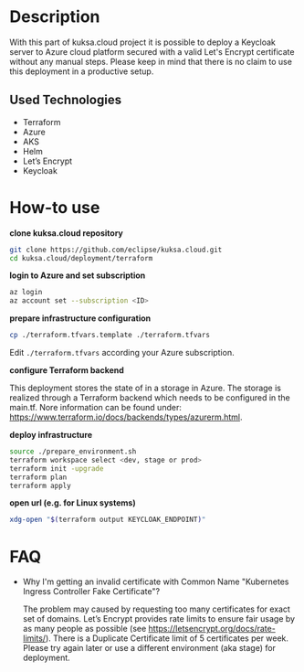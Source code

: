 # Description

With this part of kuksa.cloud project it is possible to deploy a Keycloak server to Azure cloud platform secured with a 
valid Let's Encrypt certificate without any manual steps. Please keep in mind that there is no claim to use this deployment
in a productive setup.

## Used Technologies  
- Terraform
- Azure
- AKS
- Helm
- Let’s Encrypt
- Keycloak

# How-to use

**clone kuksa.cloud repository**
```sh
git clone https://github.com/eclipse/kuksa.cloud.git
cd kuksa.cloud/deployment/terraform
```

**login to Azure and set subscription**
```sh
az login
az account set --subscription <ID>
```

**prepare infrastructure configuration**
```sh
cp ./terraform.tfvars.template ./terraform.tfvars
```
Edit ```./terraform.tfvars``` according your Azure subscription.   

**configure Terraform backend**

This deployment stores the state of in a storage in Azure. The storage is realized through a Terraform backend which needs to be configured in the main.tf. Nore information can be found under: https://www.terraform.io/docs/backends/types/azurerm.html.

**deploy infrastructure**
```sh
source ./prepare_environment.sh
terraform workspace select <dev, stage or prod>
terraform init -upgrade
terraform plan
terraform apply
```

**open url (e.g. for Linux systems)**
```sh
xdg-open "$(terraform output KEYCLOAK_ENDPOINT)"
```

# FAQ

- Why I'm getting an invalid certificate with Common Name "Kubernetes Ingress Controller Fake Certificate"?

    The problem may caused by requesting too many certificates for exact set of domains. Let’s Encrypt provides rate 
    limits to ensure fair usage by as many people as possible (see https://letsencrypt.org/docs/rate-limits/). There is 
    a Duplicate Certificate limit of 5 certificates per week. Please try again later or use a different environment (aka 
    stage) for deployment.

